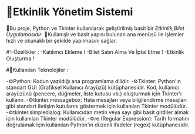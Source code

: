 # 🧠Etkinlik Yönetim Sistemi 
 📜Bu proje, Python ve Tkinter kullanılarak geliştirilmiş basit bir *Etkinlik,Bilet Uygulamasıdır*.
 💪Kullanışlı ve basit yapısı bulunan ana menüsü ile işlemler hızlı ve okunaklı bir şekilde yapılmasını sağlar. 


 #✨Özellikler : 
 -Katılımcı Ekleme !
 -Bilet Satın Alma Ve İptal Etme !
 -Etkinlik Oluşturma !


 #🎉Kullanılan Teknolojiler : 

-⚙Python: Kodun yazıldığı ana programlama dilidir.
-⚙Tkinter: Python'ın standart GUI (Grafiksel Kullanıcı Arayüzü) kütüphanesidir. Kod, kullanıcı arayüzünü (pencere, düğmeler, liste kutusu vb.) oluşturmak için Tkinter'ı kullanır.
-⚙tkinter.messagebox: Hata mesajları veya bilgilendirme mesajları gibi standart iletişim kutularını göstermek için kullanılan Tkinter modülüdür.
-⚙tkinter.simpledialog: Kullanıcıdan metin veya sayı gibi basit girdiler almak için kullanılan Tkinter modülüdür.
-⚙re (Regular Expression): Tarih formatını doğrulamak için kullanılan Python'ın düzenli ifadeler (regex) kütüphanesidir.

 
